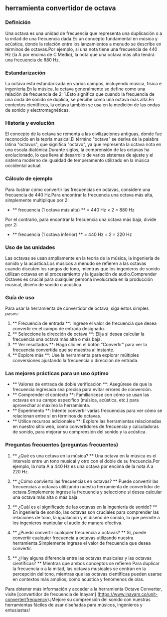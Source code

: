 ## herramienta convertidor de octava

### Definición
Una octava es una unidad de frecuencia que representa una duplicación o a la mitad de una frecuencia dada.Es un concepto fundamental en música y acústica, donde la relación entre los lanzamientos a menudo se describe en términos de octavas.Por ejemplo, si una nota tiene una frecuencia de 440 Hz (la A por encima de C Medio), la nota que una octava más alta tendrá una frecuencia de 880 Hz.

### Estandarización
La octava está estandarizada en varios campos, incluyendo música, física e ingeniería.En la música, la octava generalmente se define como una relación de frecuencia de 2: 1.Esto significa que cuando la frecuencia de una onda de sonido se duplica, se percibe como una octava más alta.En contextos científicos, la octava también se usa en la medición de las ondas de sonido y electromagnéticas.

### Historia y evolución
El concepto de la octava se remonta a las civilizaciones antiguas, donde fue reconocido en la teoría musical.El término "octava" se deriva de la palabra latina "octavus", que significa "octavo", ya que representa la octava nota en una escala diatónica.Durante siglos, la comprensión de las octavas ha evolucionado, lo que lleva al desarrollo de varios sistemas de ajuste y el sistema moderno de igualdad de temperamento utilizado en la música occidental actual.

### Cálculo de ejemplo
Para ilustrar cómo convertir las frecuencias en octavas, considere una frecuencia de 440 Hz.Para encontrar la frecuencia una octava más alta, simplemente multiplique por 2:

- ** frecuencia (1 octava más alta) ** = 440 Hz × 2 = 880 Hz

Por el contrario, para encontrar la frecuencia una octava más baja, divide por 2:

- ** frecuencia (1 octava inferior) ** = 440 Hz ÷ 2 = 220 Hz

### Uso de las unidades
Las octavas se usan ampliamente en la teoría de la música, la ingeniería de sonido y la acústica.Los músicos a menudo se refieren a las octavas cuando discuten los rangos de tono, mientras que los ingenieros de sonido utilizan octavas en el procesamiento y la igualación de audio.Comprender Octaves es crucial para cualquier persona involucrada en la producción musical, diseño de sonido o acústica.

### Guía de uso
Para usar la herramienta de convertidor de octava, siga estos simples pasos:

1. ** Frecuencia de entrada **: Ingrese el valor de frecuencia que desea convertir en el campo de entrada designado.
2. ** Seleccione la dirección de octava **: Elija si desea calcular la frecuencia una octava más alta o más baja.
3. ** Ver resultados **: Haga clic en el botón "Convertir" para ver la frecuencia convertida que se muestra al instante.
4. ** Explore más **: Use la herramienta para explorar múltiples conversiones ajustando la frecuencia o dirección de entrada.

### Las mejores prácticas para un uso óptimo
- ** Valores de entrada de doble verificación **: Asegúrese de que la frecuencia ingresada sea precisa para evitar errores de conversión.
- ** Comprender el contexto **: Familiarícese con cómo se usan las octavas en su campo específico (música, acústica, etc.) para aprovechar al máximo la herramienta.
- ** Experimento **: Intente convertir varias frecuencias para ver cómo se relacionan entre sí en términos de octavas.
- ** Utilice recursos adicionales **: Explore las herramientas relacionadas en nuestro sitio web, como convertidores de frecuencia y calculadoras de sonido, para mejorar su comprensión del sonido y la acústica.

### Preguntas frecuentes (preguntas frecuentes)

1. ** ¿Qué es una octava en la música? **
Una octava en la música es el intervalo entre un tono musical y otro con el doble de su frecuencia.Por ejemplo, la nota A a 440 Hz es una octava por encima de la nota A a 220 Hz.

2. ** ¿Cómo convierto las frecuencias en octavas? **
Puede convertir las frecuencias a octavas utilizando nuestra herramienta de convertidor de octava.Simplemente ingrese la frecuencia y seleccione si desea calcular una octava más alta o más baja.

3. ** ¿Cuál es el significado de las octavas en la ingeniería de sonido? **
En ingeniería de sonido, las octavas son cruciales para comprender las relaciones de tono, la igualación y el diseño de sonido, lo que permite a los ingenieros manipular el audio de manera efectiva.

4. ** ¿Puedo convertir cualquier frecuencia a octavas? **
Sí, puede convertir cualquier frecuencia a octavas utilizando nuestra herramienta.Simplemente ingrese el valor de frecuencia que desea convertir.

5. ** ¿Hay alguna diferencia entre las octavas musicales y las octavas científicas? **
Mientras que ambos conceptos se refieren Para duplicar la frecuencia o a la mitad, las octavas musicales se centran en la percepción del tono, mientras que las octavas científicas pueden usarse en contextos más amplios, como acústica y fenómenos de olas.

Para obtener más información y acceder a la herramienta Octave Converter, visite [convertidor de frecuencia de Inayam] (https://www.inayam.co/unit-converter/frequency).¡Mejore su comprensión del sonido con nuestras herramientas fáciles de usar diseñadas para músicos, ingenieros y entusiastas!